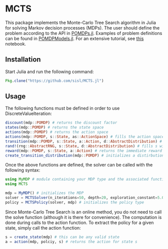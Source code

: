 # MCTS

This package implements the Monte-Carlo Tree Search algorithm in Julia for solving Markov decision processes (MDPs).
The user should define the problem according to the API in [POMDPs.jl](https://github.com/sisl/POMDPs.jl). Examples of
problem definitions can be found in [POMDPModels.jl](https://github.com/sisl/POMDPModels.jl). For an extensive tutorial, see [this](http://nbviewer.ipython.org/github/sisl/POMDPs.jl/blob/master/examples/GridWorld.ipynb) notebook.

## Installation

Start Julia and run the following command:

```julia
Pkg.clone("https://github.com/sisl/MCTS.jl")
```

## Usage

The following functions must be defined in order to use DiscreteValueIteration:

```julia
discount(mdp::POMDP) # returns the discount factor
states(mdp::POMDP) # returns the state space 
actions(mdp::POMDP) # returns the action space
actions(mdp::POMDP, s::State, as::ActionSpace) # fills the action space as with the actions availiable from state s
transition(mdp::POMDP, s::State, a::Action, d::AbstractDistribution) # fills d with neighboring states reachable from the s,a pair
rand!(rng::AbstractRNG, s::State, d::AbstractDistribution) # fills s with random sample from distribution d
reward(mdp::POMDP, s::State, a::Action) # returns the immediate reward of being in state s and performing action a
create_transition_distribution(mdp::POMDP) # initializes a distirbution over states
```

Once the above functions are defined, the solver can be called with the following syntax:

```julia
using MyMDP # module containing your MDP type and the associated functions
using MCTS

mdp = MyMDP() # initializes the MDP
solver = MCTSSolver(n_iterations=50, depth=20, exploration_constant=5.0) # initializes the Solver type
policy = MCTSPolicy(solver, mdp) # initializes the policy type
```

Since Monte-Carlo Tree Search is an online method, you do not need to call the solve function (although it is there for convenience). The computation is done during calls to the action function. To extract the policy for a given state, simply call the action function:

```julia
s = create_state(mdp) # this can be any valid state
a = action(mdp, polciy, s) # returns the action for state s
```
